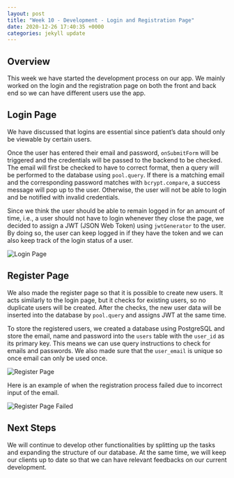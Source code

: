```yaml
---
layout: post
title: "Week 10 - Development - Login and Registration Page"
date: 2020-12-26 17:40:35 +0000
categories: jekyll update
---
```


## Overview

This week we have started the development process on our app. We mainly worked on the login and the registration page on both the front and back end so we can have different users use the app.

## Login Page

We have discussed that logins are essential since patient’s data should only be viewable by certain users.

Once the user has entered their email and password, `onSubmitForm` will be triggered and the credentials will be passed to the backend to be checked. The email will first be checked to have to correct format, then a query will be performed to the database using `pool.query`. If there is a matching email and the corresponding password matches with `bcrypt.compare`, a success message will pop up to the user. Otherwise, the user will not be able to login and be notified with invalid credentials.

Since we think the user should be able to remain logged in for an amount of time, i.e., a user should not have to login whenever they close the page, we decided to assign a JWT (JSON Web Token) using `jwtGenerator` to the user. By doing so, the user can keep logged in if they have the token and we can also keep track of the login status of a user.

![Login Page](/Dev-Blog/assets/week10/login.png)

## Register Page

We also made the register page so that it is possible to create new users. It acts similarly to the login page, but it checks for existing users, so no duplicate users will be created. After the checks, the new user data will be inserted into the database by `pool.query` and assigns JWT at the same time.

To store the registered users, we created a database using PostgreSQL and store the email, name and password into the `users` table with the `user_id` as its primary key. This means we can use query instructions to check for emails and passwords. We also made sure that the `user_email` is unique so once email can only be used once.

![Register Page](/Dev-Blog/assets/week10/register.png)

Here is an example of when the registration process failed due to incorrect input of the email.

![Register Page Failed](/Dev-Blog/assets/week10/register_fail.png)



## Next Steps

We will continue to develop other functionalities by splitting up the tasks and expanding the structure of our database. At the same time, we will keep our clients up to date so that we can have relevant feedbacks on our current development.
